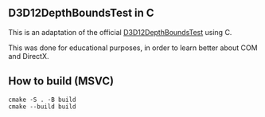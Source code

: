 ## D3D12DepthBoundsTest in C
This is an adaptation of the official [D3D12DepthBoundsTest](https://github.com/microsoft/DirectX-Graphics-Samples/tree/master/Samples/Desktop/D3D12DepthBoundsTest) using C.

This was done for educational purposes, in order to learn better about COM and DirectX.

## How to build (MSVC)
```
cmake -S . -B build
cmake --build build
```